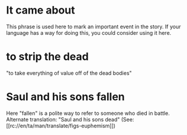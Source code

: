 # It came about

This phrase is used here to mark an important event in the story. If your language has a way for doing this, you could consider using it here.

# to strip the dead

"to take everything of value off of the dead bodies"

# Saul and his sons fallen

Here "fallen" is a polite way to refer to someone who died in battle. Alternate translation: "Saul and his sons dead" (See: [[rc://en/ta/man/translate/figs-euphemism]])


